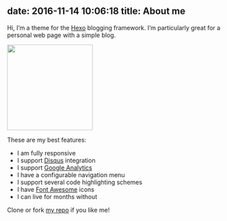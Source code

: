 date: 2016-11-14 10:06:18
title: About me
---

Hi, I’m a theme for the [Hexo](http://hexo.io) blogging framework. I’m particularly great for a personal web page with a simple blog.

<img src="../assets/cactus.png" width="200">

These are my best features:
- I am fully responsive
- I support [Disqus](https://disqus.com) integration
- I support [Google Analytics](https://analytics.google.com)
- I have a configurable navigation menu
- I support several code highlighting schemes
- I have [Font Awesome](http://fontawesome.io) icons
- I can live for months without <i class="fa fa-tint" aria-hidden="true"></i>


Clone or fork <a class="icon" target="_blank" href="http://github.com/probberechts/cactus-dark" title="github">my <i class="fab fa-github"></i> repo</a> if you like me!
